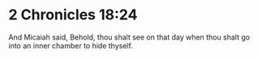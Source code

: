 # 2 Chronicles 18:24

And Micaiah said, Behold, thou shalt see on that day when thou shalt go into an inner chamber to hide thyself.